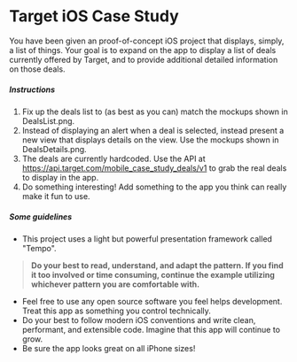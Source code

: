 # Target iOS Case Study


You have been given an proof-of-concept iOS project that displays, simply, a list of things. Your goal is to expand on the app to display a list of deals currently offered by Target, and to provide additional detailed information on those deals. 

##### Instructions

1. Fix up the deals list to (as best as you can) match the mockups shown in DealsList.png.
2. Instead of displaying an alert when a deal is selected, instead present a new view that displays details on the view. Use the mockups shown in DealsDetails.png.
3. The deals are currently hardcoded. Use the API at https://api.target.com/mobile_case_study_deals/v1 to grab the real deals to display in the app.
4. Do something interesting! Add something to the app you think can really make it fun to use.

##### Some guidelines

- This project uses a light but powerful presentation framework called "Tempo". 
> **Do your best to read, understand, and adapt the pattern. If you find it too involved or time consuming, continue the example utilizing whichever pattern you are comfortable with.**

- Feel free to use any open source software you feel helps development. Treat this app as something you control technically.
- Do your best to follow modern iOS conventions and write clean, performant, and extensible code. Imagine that this app will continue to grow.
- Be sure the app looks great on all iPhone sizes!
